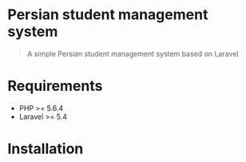 # Persian student management system
> A simple Persian student management system based on Laravel
# Requirements
* PHP >= 5.6.4
* Laravel >= 5.4
# Installation
